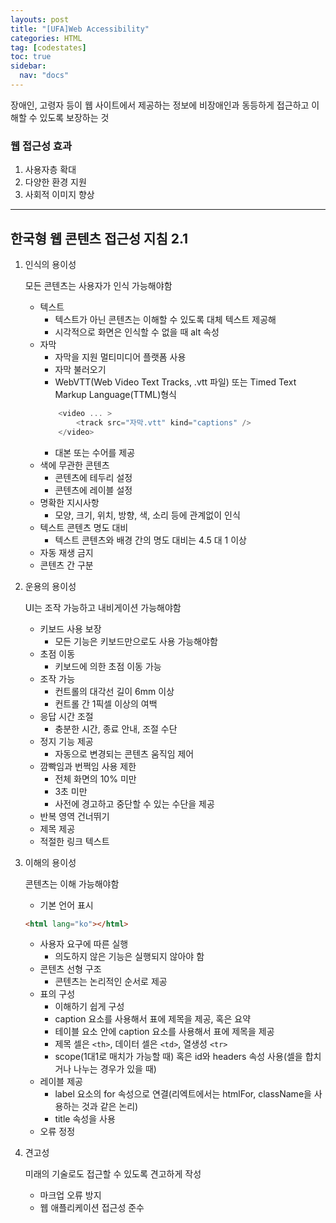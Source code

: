 ```yaml
---
layouts: post
title: "[UFA]Web Accessibility"
categories: HTML
tag: [codestates]
toc: true
sidebar:
  nav: "docs"
---
```


장애인, 고령자 등이 웹 사이트에서 제공하는 정보에 비장애인과 동등하게 접근하고 이해할 수 있도록 보장하는 것

### 웹 접근성 효과

1. 사용자층 확대
2. 다양한 환경 지원
3. 사회적 이미지 향상

---

## 한국형 웹 콘텐츠 접근성 지침 2.1

1. 인식의 용이성

   모든 콘텐츠는 사용자가 인식 가능해야함

   - 텍스트
     - 텍스트가 아닌 콘텐츠는 이해할 수 있도록 대체 텍스트 제공해
     - 시각적으로 화면은 인식할 수 없을 때 alt 속성
   - 자막
     - 자막을 지원 멀티미디어 플랫폼 사용
     - 자막 불러오기
     - WebVTT(Web Video Text Tracks, .vtt 파일) 또는 Timed Text Markup Language(TTML)형식
     ```js
         <video ... >
             <track src="자막.vtt" kind="captions" />
         </video>
     ```
     - 대본 또는 수어를 제공
   - 색에 무관한 콘텐츠
     - 콘텐츠에 테두리 설정
     - 콘텐츠에 레이블 설정
   - 명확한 지시사항
     - 모양, 크기, 위치, 방향, 색, 소리 등에 관계없이 인식
   - 텍스트 콘텐츠 명도 대비
     - 텍스트 콘텐츠와 배경 간의 명도 대비는 4.5 대 1 이상
   - 자동 재생 금지
   - 콘텐츠 간 구분

2. 운용의 용이성

   UI는 조작 가능하고 내비게이션 가능해야함

   - 키보드 사용 보장
     - 모든 기능은 키보드만으로도 사용 가능해야함
   - 초점 이동
     - 키보드에 의한 초점 이동 가능
   - 조작 가능
     - 컨트롤의 대각선 길이 6mm 이상
     - 컨트롤 간 1픽셀 이상의 여백
   - 응답 시간 조절
     - 충분한 시간, 종료 안내, 조절 수단
   - 정지 기능 제공
     - 자동으로 변경되는 콘텐츠 움직임 제어
   - 깜빡임과 번쩍임 사용 제한
     - 전체 화면의 10% 미만
     - 3초 미만
     - 사전에 경고하고 중단할 수 있는 수단을 제공
   - 반복 영역 건너뛰기
   - 제목 제공
   - 적절한 링크 텍스트

3. 이해의 용이성

   콘텐츠는 이해 가능해야함

   - 기본 언어 표시

   ```html
   <html lang="ko"></html>
   ```

   - 사용자 요구에 따른 실행
     - 의도하지 않은 기능은 실행되지 않아야 함
   - 콘텐츠 선형 구조
     - 콘텐츠는 논리적인 순서로 제공
   - 표의 구성
     - 이해하기 쉽게 구성
     - caption 요소를 사용해서 표에 제목을 제공, 혹은 요약
     - 테이블 요소 안에 caption 요소를 사용해서 표에 제목을 제공
     - 제목 셀은 `<th>`, 데이터 셀은 `<td>`, 열생성 `<tr>`
     - scope(1대1로 매치가 가능할 때) 혹은 id와 headers 속성 사용(셀을 합치거나 나누는 경우가 있을 때)
   - 레이블 제공
     - label 요소의 for 속성으로 연결(리엑트에서는 htmlFor, className을 사용하는 것과 같은 논리)
     - title 속성을 사용
   - 오류 정정

4. 견고성

   미래의 기술로도 접근할 수 있도록 견고하게 작성

   - 마크업 오류 방지
   - 웹 애플리케이션 접근성 준수
